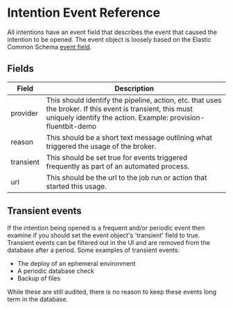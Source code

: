 # Intention Event Reference

All intentions have an event field that describes the event that caused the intention to be opened. The event object is loosely based on the Elastic Common Schema [event field](https://www.elastic.co/guide/en/ecs/current/ecs-event.html).

## Fields

| Field | Description |
| --- | --- |
| provider | This should identify the pipeline, action, etc. that uses the broker.  If this event is transient, this must uniquely identify the action. Example: provision-fluentbit-demo |
| reason | This should be a short text message outlining what triggered the usage of the broker. |
| transient | This should be set true for events triggered frequently as part of an automated process. |
| url | This should be the url to the job run or action that started this usage. |

## Transient events

If the intention being opened is a frequent and/or periodic event then examine if you should set the event object's 'transient' field to true. Transient events can be filtered out in the UI and are removed from the database after a period. Some examples of transient events:

* The deploy of an ephemeral environment
* A periodic database check
* Backup of files

While these are still audited, there is no reason to keep these events long term in the database.

